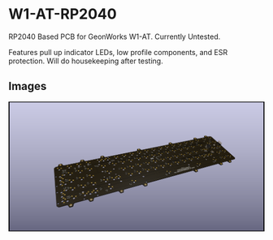 # W1-AT-RP2040
RP2040 Based PCB for GeonWorks W1-AT. Currently Untested.

Features pull up indicator LEDs, low profile components, and ESR protection. Will do housekeeping after testing.
## Images
![Alt text](https://github.com/FinnKrass/W1-AT-RP2040/blob/main/img/Full.png)
